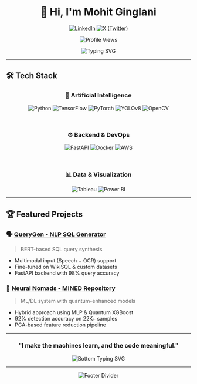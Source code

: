 <div align="center">

# 👋 Hi, I'm Mohit Ginglani


[![LinkedIn](https://img.shields.io/badge/-LinkedIn-0A66C2?style=flat-square&logo=linkedin&logoColor=white)](https://linkedin.com/in/mohit-ginglani)
[![X (Twitter)](https://img.shields.io/badge/-X-000000?style=flat-square&logo=x&logoColor=white)](https://x.com/mohitgotnochill)

![Profile Views](https://komarev.com/ghpvc/?username=RexMohit12&style=flat-square&color=blue)

</div>


<div align="center">
  
<img src="https://readme-typing-svg.herokuapp.com?font=Fira+Code&weight=600&size=22&pause=1000&color=1E90FF&center=true&vCenter=true&width=800&height=50&lines=I+build+AI+that+thinks+correctly...;I+code+data+into+decisions...;AI+Development+%7C+Data+Analysis+%7C+Backend+Development." alt="Typing SVG" />

</div>

---


## 🛠️ Tech Stack

<div align="center">

### 🤖 Artificial Intelligence
![Python](https://img.shields.io/badge/Python-3776AB?style=for-the-badge&logo=python&logoColor=white)
![TensorFlow](https://img.shields.io/badge/TensorFlow-FF6F00?style=for-the-badge&logo=tensorflow&logoColor=white)
![PyTorch](https://img.shields.io/badge/PyTorch-EE4C2C?style=for-the-badge&logo=pytorch&logoColor=white)
![YOLOv8](https://img.shields.io/badge/YOLOv8-FF1493?style=for-the-badge&logo=openai&logoColor=white)
![OpenCV](https://img.shields.io/badge/OpenCV-5C3EE8?style=for-the-badge&logo=opencv&logoColor=white)

<br/>

### ⚙️ Backend & DevOps
![FastAPI](https://img.shields.io/badge/FastAPI-009688?style=for-the-badge&logo=fastapi&logoColor=white)
![Docker](https://img.shields.io/badge/Docker-2496ED?style=for-the-badge&logo=docker&logoColor=white)
![AWS](https://img.shields.io/badge/AWS-232F3E?style=for-the-badge&logo=amazonaws&logoColor=white)

<br/>

### 📊 Data & Visualization
![Tableau](https://img.shields.io/badge/Tableau-E97627?style=for-the-badge&logo=tableau&logoColor=white)
![Power BI](https://img.shields.io/badge/PowerBI-F2C811?style=for-the-badge&logo=powerbi&logoColor=black)

</div>

---

## 🏆 Featured Projects

<div>
  
### 🗣️ [QueryGen - NLP SQL Generator](https://github.com/Aditya-Codes-247/querygen)  
> BERT-based SQL query synthesis  
- Multimodal input (Speech + OCR) support  
- Fine-tuned on WikiSQL & custom datasets  
- FastAPI backend with 98% query accuracy  

### 🧠 [Neural Nomads - MINED Repository](https://github.com/Aditya-Codes-247/Neural_Nomads_MINED_Repository)  
> ML/DL system with quantum-enhanced models  
- Hybrid approach using MLP & Quantum XGBoost  
- 92% detection accuracy on 22K+ samples  
- PCA-based feature reduction pipeline

</div>

---

<div align="center">

### "I make the machines learn, and the code meaningful."

<img src="https://readme-typing-svg.herokuapp.com?font=Fira+Code&weight=600&size=22&pause=1000&color=00FF00&center=true&vCenter=true&width=800&height=50&lines=%F0%9F%A7%A0+Code+With+Intent+%7C+Build+With+Purpose" alt="Bottom Typing SVG" />

</div>

---

<div align="center">

![Footer Divider](https://raw.githubusercontent.com/andreasbm/readme/master/assets/lines/colored.png)

</div>
